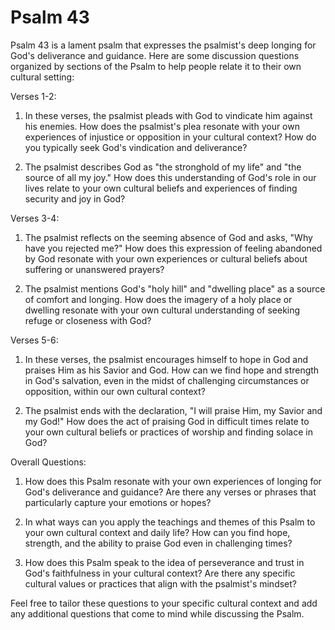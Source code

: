 # Psalm 43

Psalm 43 is a lament psalm that expresses the psalmist's deep longing for God's deliverance and guidance. Here are some discussion questions organized by sections of the Psalm to help people relate it to their own cultural setting:

Verses 1-2:

1. In these verses, the psalmist pleads with God to vindicate him against his enemies. How does the psalmist's plea resonate with your own experiences of injustice or opposition in your cultural context? How do you typically seek God's vindication and deliverance?

2. The psalmist describes God as "the stronghold of my life" and "the source of all my joy." How does this understanding of God's role in our lives relate to your own cultural beliefs and experiences of finding security and joy in God?

Verses 3-4:

1. The psalmist reflects on the seeming absence of God and asks, "Why have you rejected me?" How does this expression of feeling abandoned by God resonate with your own experiences or cultural beliefs about suffering or unanswered prayers?

2. The psalmist mentions God's "holy hill" and "dwelling place" as a source of comfort and longing. How does the imagery of a holy place or dwelling resonate with your own cultural understanding of seeking refuge or closeness with God?

Verses 5-6:

1. In these verses, the psalmist encourages himself to hope in God and praises Him as his Savior and God. How can we find hope and strength in God's salvation, even in the midst of challenging circumstances or opposition, within our own cultural context?

2. The psalmist ends with the declaration, "I will praise Him, my Savior and my God!" How does the act of praising God in difficult times relate to your own cultural beliefs or practices of worship and finding solace in God?

Overall Questions:

1. How does this Psalm resonate with your own experiences of longing for God's deliverance and guidance? Are there any verses or phrases that particularly capture your emotions or hopes?

2. In what ways can you apply the teachings and themes of this Psalm to your own cultural context and daily life? How can you find hope, strength, and the ability to praise God even in challenging times?

3. How does this Psalm speak to the idea of perseverance and trust in God's faithfulness in your cultural context? Are there any specific cultural values or practices that align with the psalmist's mindset?

Feel free to tailor these questions to your specific cultural context and add any additional questions that come to mind while discussing the Psalm.